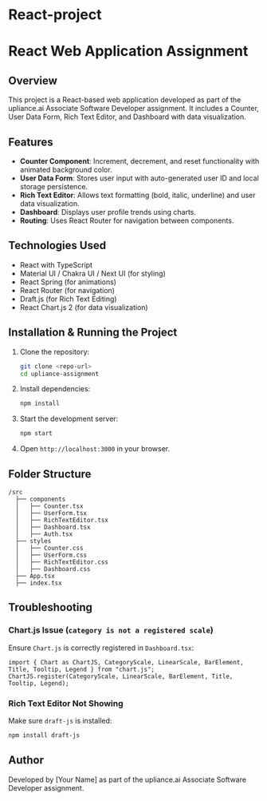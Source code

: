 # React-project
# React Web Application Assignment

## Overview
This project is a React-based web application developed as part of the upliance.ai Associate Software Developer assignment. It includes a Counter, User Data Form, Rich Text Editor, and Dashboard with data visualization.

## Features
- **Counter Component**: Increment, decrement, and reset functionality with animated background color.
- **User Data Form**: Stores user input with auto-generated user ID and local storage persistence.
- **Rich Text Editor**: Allows text formatting (bold, italic, underline) and user data visualization.
- **Dashboard**: Displays user profile trends using charts.
- **Routing**: Uses React Router for navigation between components.

## Technologies Used
- React with TypeScript
- Material UI / Chakra UI / Next UI (for styling)
- React Spring (for animations)
- React Router (for navigation)
- Draft.js (for Rich Text Editing)
- React Chart.js 2 (for data visualization)

## Installation & Running the Project
1. Clone the repository:
   ```sh
   git clone <repo-url>
   cd upliance-assignment
   ```
2. Install dependencies:
   ```sh
   npm install
   ```
3. Start the development server:
   ```sh
   npm start
   ```
4. Open `http://localhost:3000` in your browser.

## Folder Structure
```
/src
  ├── components
  │   ├── Counter.tsx
  │   ├── UserForm.tsx
  │   ├── RichTextEditor.tsx
  │   ├── Dashboard.tsx
  │   ├── Auth.tsx
  ├── styles
  │   ├── Counter.css
  │   ├── UserForm.css
  │   ├── RichTextEditor.css
  │   ├── Dashboard.css
  ├── App.tsx
  ├── index.tsx
```

## Troubleshooting
### Chart.js Issue (`category is not a registered scale`)
Ensure `Chart.js` is correctly registered in `Dashboard.tsx`:
```tsx
import { Chart as ChartJS, CategoryScale, LinearScale, BarElement, Title, Tooltip, Legend } from "chart.js";
ChartJS.register(CategoryScale, LinearScale, BarElement, Title, Tooltip, Legend);
```

### Rich Text Editor Not Showing
Make sure `draft-js` is installed:
```sh
npm install draft-js
```

## Author
Developed by [Your Name] as part of the upliance.ai Associate Software Developer assignment.

